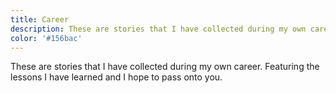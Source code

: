 ```yaml
---
title: Career
description: These are stories that I have collected during my own career. Featuring the lessons I have learned and I hope to pass onto you.
color: '#156bac'
---
```


These are stories that I have collected during my own career. Featuring the lessons I have learned and I hope to pass onto you.
